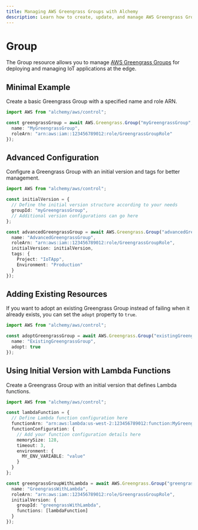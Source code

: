 ```yaml
---
title: Managing AWS Greengrass Groups with Alchemy
description: Learn how to create, update, and manage AWS Greengrass Groups using Alchemy Cloud Control.
---
```


# Group

The Group resource allows you to manage [AWS Greengrass Groups](https://docs.aws.amazon.com/greengrass/latest/userguide/) for deploying and managing IoT applications at the edge.

## Minimal Example

Create a basic Greengrass Group with a specified name and role ARN.

```ts
import AWS from "alchemy/aws/control";

const greengrassGroup = await AWS.Greengrass.Group("myGreengrassGroup", {
  name: "MyGreengrassGroup",
  roleArn: "arn:aws:iam::123456789012:role/GreengrassGroupRole"
});
```

## Advanced Configuration

Configure a Greengrass Group with an initial version and tags for better management.

```ts
import AWS from "alchemy/aws/control";

const initialVersion = {
  // Define the initial version structure according to your needs
  groupId: "myGreengrassGroup",
  // Additional version configurations can go here
};

const advancedGreengrassGroup = await AWS.Greengrass.Group("advancedGreengrassGroup", {
  name: "AdvancedGreengrassGroup",
  roleArn: "arn:aws:iam::123456789012:role/GreengrassGroupRole",
  initialVersion: initialVersion,
  tags: {
    Project: "IoTApp",
    Environment: "Production"
  }
});
```

## Adding Existing Resources

If you want to adopt an existing Greengrass Group instead of failing when it already exists, you can set the `adopt` property to `true`.

```ts
import AWS from "alchemy/aws/control";

const adoptGreengrassGroup = await AWS.Greengrass.Group("existingGreengrassGroup", {
  name: "ExistingGreengrassGroup",
  adopt: true
});
```

## Using Initial Version with Lambda Functions

Create a Greengrass Group with an initial version that defines Lambda functions.

```ts
import AWS from "alchemy/aws/control";

const lambdaFunction = {
  // Define Lambda function configuration here
  functionArn: "arn:aws:lambda:us-west-2:123456789012:function:MyGreengrassFunction",
  functionConfiguration: {
    // Add your function configuration details here
    memorySize: 128,
    timeout: 3,
    environment: {
      MY_ENV_VARIABLE: "value"
    }
  }
};

const greengrassGroupWithLambda = await AWS.Greengrass.Group("greengrassWithLambda", {
  name: "GreengrassWithLambda",
  roleArn: "arn:aws:iam::123456789012:role/GreengrassGroupRole",
  initialVersion: {
    groupId: "greengrassWithLambda",
    functions: [lambdaFunction]
  }
});
```